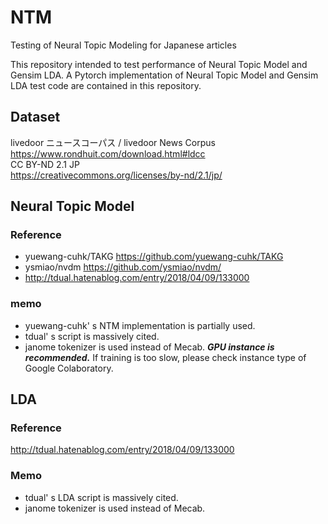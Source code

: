 # NTM
Testing of Neural Topic Modeling for Japanese articles

This repository intended to test performance of Neural Topic Model and Gensim LDA.
A Pytorch implementation of Neural Topic Model and Gensim LDA test code are contained in this repository.

## Dataset
livedoor ニュースコーパス / livedoor News Corpus  
https://www.rondhuit.com/download.html#ldcc  
CC BY-ND 2.1 JP  
https://creativecommons.org/licenses/by-nd/2.1/jp/


## Neural Topic Model

### Reference 
* yuewang-cuhk/TAKG
https://github.com/yuewang-cuhk/TAKG
* ysmiao/nvdm
https://github.com/ysmiao/nvdm/
* http://tdual.hatenablog.com/entry/2018/04/09/133000

### memo
* yuewang-cuhk' s NTM implementation is partially used.
* tdual' s script is massively cited.
* janome tokenizer is used instead of Mecab.
***GPU instance is recommended.*** If training is too slow, please check instance type of Google Colaboratory.

## LDA
### Reference
http://tdual.hatenablog.com/entry/2018/04/09/133000

### Memo
* tdual' s LDA script is massively cited.
* janome tokenizer is used instead of Mecab.


